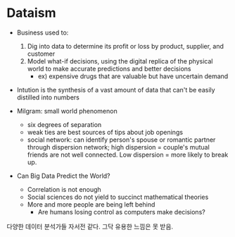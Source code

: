 # Dataism

* Business used to:
    1. Dig into data to determine its profit or loss by product, supplier, and customer
    2. Model what-if decisions, using the digital replica of the physical world to make accurate predictions and better decisions 
        * ex) expensive drugs that are valuable but have uncertain demand

* Intution is the synthesis of a vast amount of data that can't be easily distilled into numbers

* Milgram: small world phenomenon
    * six degrees of separation
    * weak ties are best sources of tips about job openings
    * social network: can identify person's spouse or romantic partner through dispersion network; high dispersion = couple's mutual friends are not well connected. Low dispersion = more likely to break up. 

* Can Big Data Predict the World?
    * Correlation is not enough
    * Social sciences do not yield to succinct mathematical theories
    * More and more people are being left behind
        * Are humans losing control as computers make decisions?


다양한 데이터 분석가들 자서전 같다. 그닥 유용한 느낌은 못 받음. 